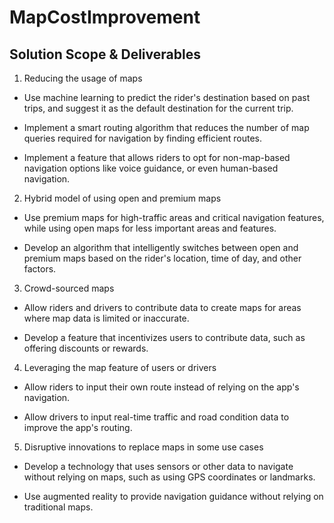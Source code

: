 # MapCostImprovement

## Solution Scope & Deliverables

1. Reducing the usage of maps

  * Use machine learning to predict the rider's destination based on past trips, and suggest it as the default destination for the current trip.

  * Implement a smart routing algorithm that reduces the number of map queries required for navigation by finding efficient routes.
  
  * Implement a feature that allows riders to opt for non-map-based navigation options like voice guidance, or even human-based navigation.


2. Hybrid model of using open and premium maps

  * Use premium maps for high-traffic areas and critical navigation features, while using open maps for less important areas and features.
 
  * Develop an algorithm that intelligently switches between open and premium maps based on the rider's location, time of day, and other factors.


3. Crowd-sourced maps

  * Allow riders and drivers to contribute data to create maps for areas where map data is limited or inaccurate.
 
  * Develop a feature that incentivizes users to contribute data, such as offering discounts or rewards.


4. Leveraging the map feature of users or drivers

  * Allow riders to input their own route instead of relying on the app's navigation.
 
  * Allow drivers to input real-time traffic and road condition data to improve the app's routing.


5. Disruptive innovations to replace maps in some use cases

  * Develop a technology that uses sensors or other data to navigate without relying on maps, such as using GPS coordinates or landmarks.

  * Use augmented reality to provide navigation guidance without relying on traditional maps.
